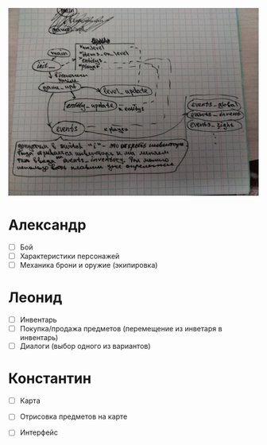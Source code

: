 ![Архитектура](./doc/game_arch.jpg)

# Александр
- [ ] Бой
- [ ] Характеристики персонажей
- [ ] Механика брони и оружие (экипировка) 

# Леонид
- [ ] Инвентарь
- [ ] Покупка/продажа предметов (перемещение из инветаря в инвентарь)
- [ ] Диалоги (выбор одного из вариантов)

# Константин
- [ ] Карта
- [ ] Отрисовка предметов на карте
- [ ] Интерфейс



